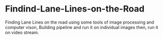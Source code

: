 # Findind-Lane-Lines-on-the-Road
Finding Lane Lines on the road using some tools of image processing and computer vison, Building pipeline and run it on individual images then, run it  on video stream.
